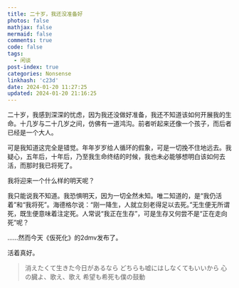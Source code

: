 ```yaml
---
title: 二十岁，我还没准备好
photos: false
mathjax: false
mermaid: false
comments: true
code: false
tags:
  - 闲谈
post-index: true
categories: Nonsense
linkhash: 'c23d'
date: 2024-01-20 11:27:25
updated: 2024-01-20 21:16:25
---
```


二十岁，我感到深深的忧虑，因为我还没做好准备，我还不知道该如何开展我的生命。十几岁与二十几岁之间，仿佛有一道鸿沟。前者听起来还像一个孩子，而后者已经是一个大人。

可是我知道这完全是错觉。年年岁岁给人循环的假象，可是一切挽不住地远去。我疑心，五年后，十年后，乃至我生命终结的时候，我也未必能够想明白该如何去活，而那时我已将死了。

我将迎来一个什么样的明天呢？

我只能说我不知道。我恐惧明天，因为一切全然未知。唯二知道的，是“我仍活着”和“我将死”。海德格尔说：“刚一降生，人就立刻老得足以去死。”无生便无所谓死，既生便意味着注定死。人常说“我正在生存”，可是生存又何尝不是“正在走向死”呢？

……然而今天《仮死化》的2dmv发布了。

活着真好。

 > 消えたくて生きた今日があるなら
 > どちらも嘘にはしなくてもいいから
 > 心の臓よ、歌え、歌え
 > 希望も希死も僕の鼓動